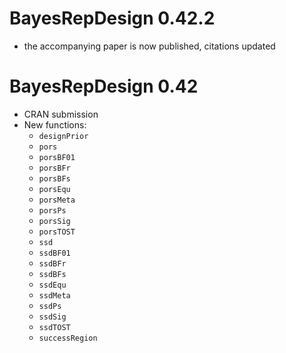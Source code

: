 # BayesRepDesign 0.42.2

- the accompanying paper is now published, citations updated

# BayesRepDesign 0.42

- CRAN submission
- New functions:
  * `designPrior`
  * `pors`
  * `porsBF01`
  * `porsBFr`
  * `porsBFs`
  * `porsEqu`
  * `porsMeta`
  * `porsPs`
  * `porsSig`
  * `porsTOST`
  * `ssd`
  * `ssdBF01`
  * `ssdBFr`
  * `ssdBFs`
  * `ssdEqu`
  * `ssdMeta`
  * `ssdPs`
  * `ssdSig`
  * `ssdTOST`
  * `successRegion`
